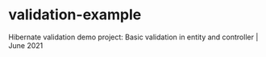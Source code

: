 # validation-example
Hibernate validation demo project: Basic validation in entity and controller | June 2021 
